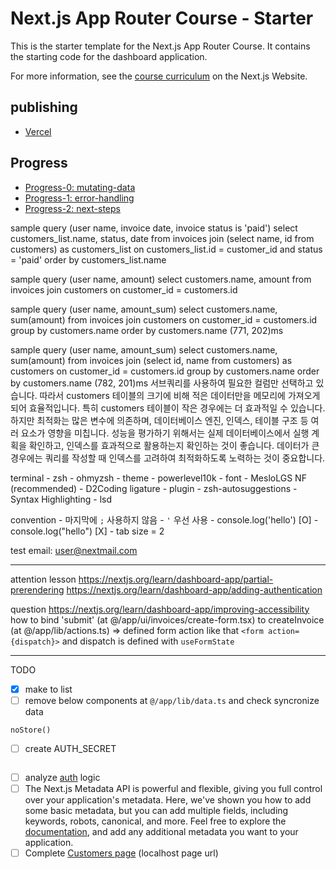 # Next.js App Router Course - Starter

This is the starter template for the Next.js App Router Course. It contains the starting code for the dashboard application.

For more information, see the [course curriculum](https://nextjs.org/learn) on the Next.js Website.

## publishing

- [Vercel](https://nextjs-dashboard-omega-five-86.vercel.app/)

## Progress

- [Progress-0: mutating-data](https://nextjs.org/learn/dashboard-app/mutating-data)
- [Progress-1: error-handling](https://nextjs.org/learn/dashboard-app/error-handling)
- [Progress-2: next-steps](https://nextjs.org/learn/dashboard-app/next-steps)

sample query (user name, invoice date, invoice status is 'paid')
select customers_list.name, status, date from invoices join (select name, id from customers) as customers_list on customers_list.id = customer_id and status = 'paid' order by customers_list.name

sample query (user name, amount)
select customers.name, amount from invoices join customers on customer_id = customers.id

sample query (user name, amount_sum)
select customers.name, sum(amount) from invoices join customers on customer_id = customers.id group by customers.name order by customers.name
(771, 202)ms

sample query (user name, amount_sum)
select customers.name, sum(amount) from invoices join (select id, name from customers) as customers on customer_id = customers.id group by customers.name order by customers.name
(782, 201)ms
서브쿼리를 사용하여 필요한 컬럼만 선택하고 있습니다. 따라서 customers 테이블의 크기에 비해 적은 데이터만을 메모리에 가져오게 되어 효율적입니다. 특히 customers 테이블이 작은 경우에는 더 효과적일 수 있습니다.
하지만 최적화는 많은 변수에 의존하며, 데이터베이스 엔진, 인덱스, 테이블 구조 등 여러 요소가 영향을 미칩니다. 성능을 평가하기 위해서는 실제 데이터베이스에서 실행 계획을 확인하고, 인덱스를 효과적으로 활용하는지 확인하는 것이 좋습니다. 데이터가 큰 경우에는 쿼리를 작성할 때 인덱스를 고려하여 최적화하도록 노력하는 것이 중요합니다.

terminal
    - zsh
    - ohmyzsh
      - theme
        - powerlevel10k
      - font
        - MesloLGS NF (recommended)
        - D2Coding ligature
      - plugin
        - zsh-autosuggestions
        - Syntax Highlighting
        - lsd

convention
    - 마지막에 `;` 사용하지 않음
    - `'` 우선 사용
      - console.log('hello') [O]
      - console.log("hello") [X]
    - tab size = 2

test email: <user@nextmail.com>

---

attention lesson
<https://nextjs.org/learn/dashboard-app/partial-prerendering>
<https://nextjs.org/learn/dashboard-app/adding-authentication>

question
<https://nextjs.org/learn/dashboard-app/improving-accessibility>
how to bind 'submit' (at @/app/ui/invoices/create-form.tsx) to createInvoice (at @/app/lib/actions.ts)
=> defined form action like that `<form action={dispatch}>` and dispatch is defined with `useFormState`

---

TODO

- [x] make to list
- [ ] remove below components at `@/app/lib/data.ts` and check syncronize data

```import { unstable_noStore as noStore } from 'next/cache'
noStore()
```

- [ ] create AUTH_SECRET

```openssl rand -base64 32
```

- [ ] analyze [auth](https://nextjs.org/learn/dashboard-app/adding-authentication) logic
- [ ] The Next.js Metadata API is powerful and flexible, giving you full control over your application's metadata. Here, we've shown you how to add some basic metadata, but you can add multiple fields, including keywords, robots, canonical, and more. Feel free to explore the [documentation](https://nextjs.org/docs/app/api-reference/functions/generate-metadata), and add any additional metadata you want to your application.
- [ ] Complete [Customers page](http://localhost:3000/dashboard/customers) (localhost page url)
